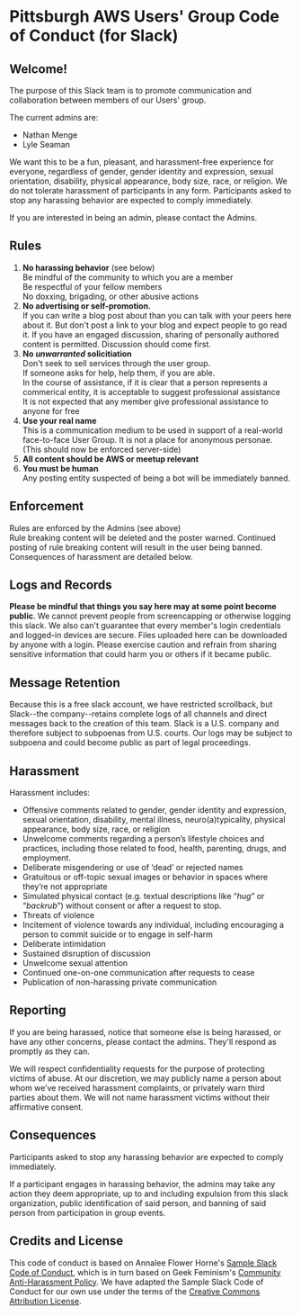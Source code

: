 Pittsburgh AWS Users' Group Code of Conduct (for Slack)
===========================

Welcome!
--------

The purpose of this Slack team is to promote communication and collaboration between members of our Users' group.

The current admins are:
* Nathan Menge  
* Lyle Seaman

We want this to be a fun, pleasant, and harassment-free experience for everyone, regardless of gender, gender identity and expression, sexual orientation, disability, physical appearance, body size, race, or religion. We do not tolerate harassment of participants in any form. Participants asked to stop any harassing behavior are expected to comply immediately.

If you are interested in being an admin, please contact the Admins.

Rules
-----------------

1) **No harassing behavior** (see below)  
Be mindful of the community to which you are a member  
Be respectful of your fellow members  
No doxxing, brigading, or other abusive actions   
1) **No advertising or self-promotion.**  
If you can write a blog post about than you can talk with your peers here about it.  But don't post a link to your blog and expect people to go read it.  If you have an engaged discussion, sharing of personally authored content is permitted.  Discussion should come first.
1) **No *unwarranted* solicitiation**  
Don't seek to sell services through the user group.  
If someone asks for help, help them, if you are able.  
In the course of assistance, if it is clear that a person represents a commerical entity, it is acceptable to suggest professional assistance    
It is not expected that any member give professional assistance to anyone for free  
1) **Use your real name**  
This is a communication medium to be used in support of a real-world face-to-face User Group.  It is not a place for anonymous personae. (This should now be enforced server-side)
1) **All content should be AWS or meetup relevant**  
1) **You must be human**  
Any posting entity suspected of being a bot will be immediately banned.

Enforcement
----------------
Rules are enforced by the Admins (see above)  
Rule breaking content will be deleted and the poster warned.
Continued posting of rule breaking content will result in the user being banned.  
Consequences of harassment are detailed below.


Logs and Records
-----------------
**Please be mindful that things you say here may at some point become public**. We cannot prevent people from screencapping or otherwise logging this slack. We also can't guarantee that every member's login credentials and logged-in devices are secure. Files uploaded here can be downloaded by anyone with a login. Please exercise caution and refrain from sharing sensitive information that could harm you or others if it became public.

Message Retention
------------------
Because this is a free slack account, we have restricted scrollback, but Slack--the company--retains complete logs of all channels and direct messages back to the creation of this team. Slack is a U.S. company and therefore subject to subpoenas from U.S. courts. Our logs may be subject to subpoena and could become public as part of legal proceedings.

Harassment
-----------

Harassment includes:

* Offensive comments related to gender, gender identity and expression, sexual orientation, disability, mental illness, neuro(a)typicality, physical appearance, body size, race, or religion
* Unwelcome comments regarding a person’s lifestyle choices and practices, including those related to food, health, parenting, drugs, and employment.
* Deliberate misgendering or use of ‘dead’ or rejected names
* Gratuitous or off-topic sexual images or behavior in spaces where they’re not appropriate
* Simulated physical contact (e.g. textual descriptions like “*hug*” or “*backrub*”) without consent or after a request to stop.
* Threats of violence
* Incitement of violence towards any individual, including encouraging a person to commit suicide or to engage in self-harm
* Deliberate intimidation
* Sustained disruption of discussion
* Unwelcome sexual attention
* Continued one-on-one communication after requests to cease
* Publication of non-harassing private communication

Reporting
---------

If you are being harassed, notice that someone else is being harassed, or have any other concerns, please contact the admins. They'll respond as promptly as they can.

We will respect confidentiality requests for the purpose of protecting victims of abuse. At our discretion, we may publicly name a person about whom we’ve received harassment complaints, or privately warn third parties about them. We will not name harassment victims without their affirmative consent.

Consequences
------------

Participants asked to stop any harassing behavior are expected to comply immediately.

If a participant engages in harassing behavior, the admins may take any action they deem appropriate, up to and including expulsion from this slack organization, public identification of said person, and banning of said person from participation in group events.

Credits and License
--------------------

This code of conduct is based on Annalee Flower Horne's [Sample Slack Code of Conduct](https://gist.github.com/annalee/2cddeff11357c3a8a613583ebca4dc17), which is in turn based on Geek Feminism's [Community Anti-Harassment Policy](http://geekfeminism.wikia.com/wiki/Community_anti-harassment/Policy). We have adapted the Sample Slack Code of Conduct for our own use under the terms of the [Creative Commons Attribution License](https://creativecommons.org/licenses/by/4.0/).